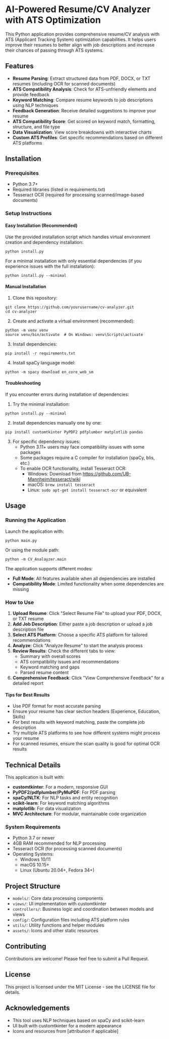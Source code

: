 # AI-Powered Resume/CV Analyzer with ATS Optimization

This Python application provides comprehensive resume/CV analysis with ATS (Applicant Tracking System) optimization capabilities. It helps users improve their resumes to better align with job descriptions and increase their chances of passing through ATS systems.

## Features

- **Resume Parsing**: Extract structured data from PDF, DOCX, or TXT resumes (including OCR for scanned documents)
- **ATS Compatibility Analysis**: Check for ATS-unfriendly elements and provide feedback
- **Keyword Matching**: Compare resume keywords to job descriptions using NLP techniques
- **Feedback Generation**: Receive detailed suggestions to improve your resume
- **ATS Compatibility Score**: Get scored on keyword match, formatting, structure, and file type
- **Data Visualization**: View score breakdowns with interactive charts
- **Custom ATS Profiles**: Get specific recommendations based on different ATS platforms

## Installation

### Prerequisites

- Python 3.7+
- Required libraries (listed in requirements.txt)
- Tesseract OCR (required for processing scanned/image-based documents)

### Setup Instructions

#### Easy Installation (Recommended)

Use the provided installation script which handles virtual environment creation and dependency installation:

```
python install.py
```

For a minimal installation with only essential dependencies (if you experience issues with the full installation):
```
python install.py --minimal
```

#### Manual Installation

1. Clone this repository:
```
git clone https://github.com/yourusername/cv-analyzer.git
cd cv-analyzer
```

2. Create and activate a virtual environment (recommended):
```
python -m venv venv
source venv/bin/activate  # On Windows: venv\Scripts\activate
```

3. Install dependencies:
```
pip install -r requirements.txt
```

4. Install spaCy language model:
```
python -m spacy download en_core_web_sm
```

#### Troubleshooting

If you encounter errors during installation of dependencies:

1. Try the minimal installation:
```
python install.py --minimal
```

2. Install dependencies manually one by one:
```
pip install customtkinter PyPDF2 pdfplumber matplotlib pandas
```

3. For specific dependency issues:
   - Python 3.11+ users may face compatibility issues with some packages
   - Some packages require a C compiler for installation (spaCy, blis, etc.)
   - To enable OCR functionality, install Tesseract OCR:
     - Windows: Download from https://github.com/UB-Mannheim/tesseract/wiki
     - macOS: `brew install tesseract`
     - Linux: `sudo apt-get install tesseract-ocr` or equivalent

## Usage

### Running the Application

Launch the application with:
```
python main.py
```

Or using the module path:
```
python -m CV_Analayzer.main
```

The application supports different modes:
- **Full Mode**: All features available when all dependencies are installed
- **Compatibility Mode**: Limited functionality when some dependencies are missing

### How to Use

1. **Upload Resume**: Click "Select Resume File" to upload your PDF, DOCX, or TXT resume
2. **Add Job Description**: Either paste a job description or upload a job description file
3. **Select ATS Platform**: Choose a specific ATS platform for tailored recommendations
4. **Analyze**: Click "Analyze Resume" to start the analysis process
5. **Review Results**: Check the different tabs to view:
   - Summary with overall scores
   - ATS compatibility issues and recommendations
   - Keyword matching and gaps
   - Parsed resume content
6. **Comprehensive Feedback**: Click "View Comprehensive Feedback" for a detailed report

#### Tips for Best Results

- Use PDF format for most accurate parsing
- Ensure your resume has clear section headers (Experience, Education, Skills)
- For best results with keyword matching, paste the complete job description
- Try multiple ATS platforms to see how different systems might process your resume
- For scanned resumes, ensure the scan quality is good for optimal OCR results

## Technical Details

This application is built with:

- **customtkinter**: For a modern, responsive GUI
- **PyPDF2/pdfplumber/PyMuPDF**: For PDF parsing
- **spaCy/NLTK**: For NLP tasks and entity recognition
- **scikit-learn**: For keyword matching algorithms
- **matplotlib**: For data visualization
- **MVC Architecture**: For modular, maintainable code organization

### System Requirements

- Python 3.7 or newer
- 4GB RAM recommended for NLP processing
- Tesseract OCR (for processing scanned documents)
- Operating Systems:
  - Windows 10/11
  - macOS 10.15+
  - Linux (Ubuntu 20.04+, Fedora 34+)

## Project Structure

- `models/`: Core data processing components
- `views/`: UI implementation with customtkinter
- `controllers/`: Business logic and coordination between models and views
- `config/`: Configuration files including ATS platform rules
- `utils/`: Utility functions and helper modules
- `assets/`: Icons and other static resources

## Contributing

Contributions are welcome! Please feel free to submit a Pull Request.

## License

This project is licensed under the MIT License - see the LICENSE file for details.

## Acknowledgements

- This tool uses NLP techniques based on spaCy and scikit-learn
- UI built with customtkinter for a modern appearance
- Icons and resources from [attribution if applicable]
